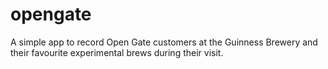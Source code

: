 # opengate
A simple app to record Open Gate customers at the Guinness Brewery and their favourite experimental brews during their visit.
